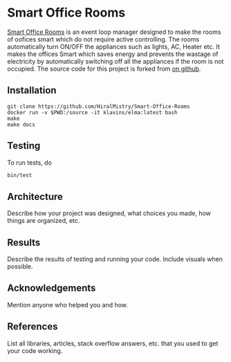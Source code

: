 Smart Office Rooms 
===

[Smart Office Rooms](https://github.com/HiralMistry/Smart-Office-Rooms) is an event loop manager designed to make the rooms of oofices smart which do not require active controlling. The rooms automatically turn ON/OFF the appliances such as lights, AC, Heater etc. It makes the offices Smart which saves energy and prevents the wastage of electricity by automatically switching off all the appliances if the room is not occupied. 
The source code for this project is forked from [on github](https://github.com/klavinslab/elma_project).

Installation
---

    git clone https://github.com/HiralMistry/Smart-Office-Rooms
    docker run -v $PWD:/source -it klavins/elma:latest bash
    make
    make docs


Testing
---
To run tests, do
```bash
bin/test
```

Architecture
---
Describe how your project was designed, what choices you made, how things are organized, etc.

Results
---
Describe the results of testing and running your code. Include visuals when possible.

Acknowledgements
---
Mention anyone who helped you and how.

References
---
List all libraries, articles, stack overflow answers, etc. that you used to get your code working.
